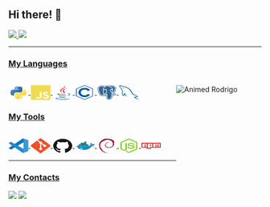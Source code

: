## Hi there! 👋

<div>
	<a href="https://github.com/RodrigoSobral2000">
	<img height="180em" src="https://github-readme-stats.vercel.app/api?username=RodrigoSobral2000&show_icons=true&theme=onedark&include_all_commits=true&count_private=true"/>
	<img height="180em" src="https://github-readme-stats.vercel.app/api/top-langs/?username=RodrigoSobral2000&layout=compact&langs_count=7&theme=onedark"/>
</div>

___

### My Languages

<div style="display: inline_block"><br>
	<img align="center" alt="Python" height="30" width="40" src="https://raw.githubusercontent.com/devicons/devicon/master/icons/python/python-original.svg">
	<img align="center" alt="Js" height="30" width="40" src="https://raw.githubusercontent.com/devicons/devicon/master/icons/javascript/javascript-plain.svg">
	<img align="center" alt="Java" height="30" width="40" src="https://raw.githubusercontent.com/devicons/devicon/9f4f5cdb393299a81125eb5127929ea7bfe42889/icons/java/java-original.svg">
	<img align="center" alt="C" height="30" width="40" src="https://raw.githubusercontent.com/devicons/devicon/9f4f5cdb393299a81125eb5127929ea7bfe42889/icons/c/c-line.svg">
	<img align="center" alt="PostgreSQL" height="30" width="40" src="https://raw.githubusercontent.com/devicons/devicon/9f4f5cdb393299a81125eb5127929ea7bfe42889/icons/postgresql/postgresql-plain.svg">
	<img align="center" alt="MySQL" height="30" width="40" src="https://raw.githubusercontent.com/devicons/devicon/9f4f5cdb393299a81125eb5127929ea7bfe42889/icons/mysql/mysql-original.svg">
	<img align="right" alt="Animed Rodrigo" height="170" width="170" src="https://cdn.discordapp.com/attachments/866689984119832576/873382193228034058/readme_github.gif">
</div>
  

### My Tools

<div style="display: inline_block"><br>
	<img align="center" alt="VSCode" height="30" width="40" src="https://raw.githubusercontent.com/devicons/devicon/9f4f5cdb393299a81125eb5127929ea7bfe42889/icons/vscode/vscode-original.svg">
	<img align="center" alt="Git" height="30" width="40" src="https://raw.githubusercontent.com/devicons/devicon/9f4f5cdb393299a81125eb5127929ea7bfe42889/icons/git/git-original.svg">
	<img align="center" alt="GitHub" height="30" width="40" src="https://raw.githubusercontent.com/devicons/devicon/9f4f5cdb393299a81125eb5127929ea7bfe42889/icons/github/github-original.svg">
	<img align="center" alt="Docker" height="30" width="40" src="https://raw.githubusercontent.com/devicons/devicon/9f4f5cdb393299a81125eb5127929ea7bfe42889/icons/docker/docker-original.svg">
	<img align="center" alt="Debian" height="30" width="40" src="https://raw.githubusercontent.com/devicons/devicon/9f4f5cdb393299a81125eb5127929ea7bfe42889/icons/debian/debian-original.svg">
	<img align="center" alt="NodeJS" height="30" width="40" src="https://raw.githubusercontent.com/devicons/devicon/9f4f5cdb393299a81125eb5127929ea7bfe42889/icons/nodejs/nodejs-original.svg">
	<img align="center" alt="NPM" height="30" width="40" src="https://raw.githubusercontent.com/devicons/devicon/9f4f5cdb393299a81125eb5127929ea7bfe42889/icons/npm/npm-original-wordmark.svg">
	
</div>

___

### My Contacts
 
<div> 
  	<a href = "mailto:rodrigosobral@sapo.pt"><img src="https://img.shields.io/badge/-Email-%23333?style=for-the-badge&logo=gmail&logoColor=red" target="_blank"></a>
  	<a href="https://www.linkedin.com/in/rodrigo-sobral-378080151/" target="_blank"><img src="https://img.shields.io/badge/LinkedIn-0077B5?style=for-the-badge&logo=linkedin&logoColor=white" target="_blank"></a>	
</div>
